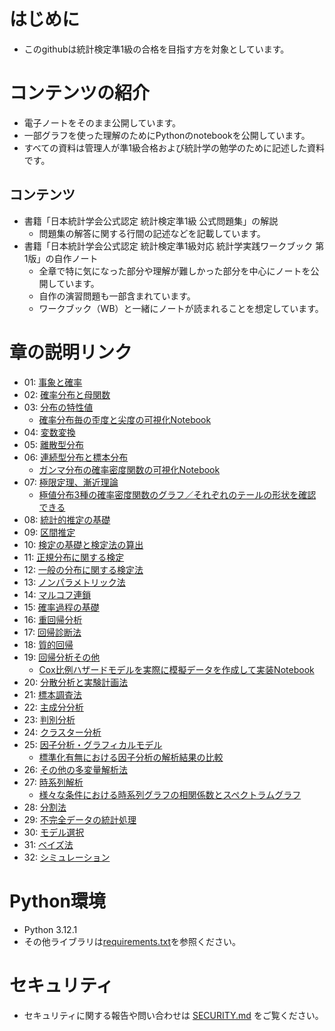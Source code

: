 # はじめに
* このgithubは統計検定準1級の合格を目指す方を対象としています。

# コンテンツの紹介
* 電子ノートをそのまま公開しています。
* 一部グラフを使った理解のためにPythonのnotebookを公開しています。
* すべての資料は管理人が準1級合格および統計学の勉学のために記述した資料です。

## コンテンツ
* 書籍「日本統計学会公式認定 統計検定準1級 公式問題集」の解説
  * 問題集の解答に関する行間の記述などを記載しています。
* 書籍「日本統計学会公式認定 統計検定準1級対応 統計学実践ワークブック 第1版」の自作ノート
  * 全章で特に気になった部分や理解が難しかった部分を中心にノートを公開しています。
  * 自作の演習問題も一部含まれています。
  * ワークブック（WB）と一緒にノートが読まれることを想定しています。

# 章の説明リンク
- 01: [事象と確率](./grade1semi_WB/chapter_1/)
- 02: [確率分布と母関数](./grade1semi_WB/chapter_2/)
- 03: [分布の特性値](./grade1semi_WB/chapter_3/)
  - [確率分布毎の歪度と尖度の可視化Notebook](./src/KurtosisAndShapSkewness.ipynb)
- 04: [変数変換](./grade1semi_WB/chapter_4/)
- 05: [離散型分布](./grade1semi_WB/chapter_5/)
- 06: [連続型分布と標本分布](./grade1semi_WB/chapter_6/)
  - [ガンマ分布の確率密度関数の可視化Notebook](./src/gamma.ipynb)
- 07: [極限定理、漸近理論](./grade1semi_WB/chapter_7/)
  - [極値分布3種の確率密度関数のグラフ／それぞれのテールの形状を確認できる](./photo/Gumbel_Weibull_Frechet.jpg)
- 08: [統計的推定の基礎](./grade1semi_WB/chapter_8/)
- 09: [区間推定](./grade1semi_WB/chapter_9/)
- 10: [検定の基礎と検定法の算出](./grade1semi_WB/chapter_10/)
- 11: [正規分布に関する検定](./grade1semi_WB/chapter_11/)
- 12: [一般の分布に関する検定法](./grade1semi_WB/chapter_12/)
- 13: [ノンパラメトリック法](./grade1semi_WB/chapter_13/)
- 14: [マルコフ連鎖](./grade1semi_WB/chapter_14/)
- 15: [確率過程の基礎](./grade1semi_WB/chapter_15/)
- 16: [重回帰分析](./grade1semi_WB/chapter_16/)
- 17: [回帰診断法](./grade1semi_WB/chapter_17/)
- 18: [質的回帰](./grade1semi_WB/chapter_18/)
- 19: [回帰分析その他](./grade1semi_WB/chapter_19/)
  - [Cox比例ハザードモデルを実際に模擬データを作成して実装Notebook](./src/cox_analysis.ipynb)
- 20: [分散分析と実験計画法](./grade1semi_WB/chapter_20/)
- 21: [標本調査法](./grade1semi_WB/chapter_21/)
- 22: [主成分分析](./grade1semi_WB/chapter_22/)
- 23: [判別分析](./grade1semi_WB/chapter_23/)
- 24: [クラスター分析](./grade1semi_WB/chapter_24/)
- 25: [因子分析・グラフィカルモデル](./grade1semi_WB/chapter_25/)
  - [標準化有無における因子分析の解析結果の比較](./src/fa.ipynb)
- 26: [その他の多変量解析法](./grade1semi_WB/chapter_26/)
- 27: [時系列解析](./grade1semi_WB/chapter_27/)
  - [様々な条件における時系列グラフの相関係数とスペクトラムグラフ](./src/graphs.ipynb)
- 28: [分割法](./grade1semi_WB/chapter_28/)
- 29: [不完全データの統計処理](./grade1semi_WB/chapter_29/)
- 30: [モデル選択](./grade1semi_WB/chapter_30/)
- 31: [ベイズ法](./grade1semi_WB/chapter_31/)
- 32: [シミュレーション](./grade1semi_WB/chapter_32/)

# Python環境
* Python 3.12.1
* その他ライブラリは[requirements.txt](./statistic_certificate_requirements.txt)を参照ください。
# セキュリティ
* セキュリティに関する報告や問い合わせは [SECURITY.md](./SECURITY.md) をご覧ください。